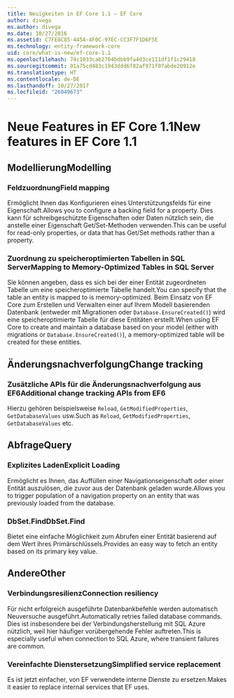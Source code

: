 ```yaml
---
title: Neuigkeiten in EF Core 1.1 – EF Core
author: divega
ms.author: divega
ms.date: 10/27/2016
ms.assetid: C7FE8C85-445A-4F0C-97EC-CC3F7F1D6F5E
ms.technology: entity-framework-core
uid: core/what-is-new/ef-core-1.1
ms.openlocfilehash: 74c1033cab2704bdbb9fa4d3ce111df1f1c29418
ms.sourcegitcommit: 01a75cd483c1943ddd6f82af971f07abde20912e
ms.translationtype: HT
ms.contentlocale: de-DE
ms.lasthandoff: 10/27/2017
ms.locfileid: "26049673"
---
```

# <a name="new-features-in-ef-core-11"></a><span data-ttu-id="bd494-102">Neue Features in EF Core 1.1</span><span class="sxs-lookup"><span data-stu-id="bd494-102">New features in EF Core 1.1</span></span>

## <a name="modelling"></a><span data-ttu-id="bd494-103">Modellierung</span><span class="sxs-lookup"><span data-stu-id="bd494-103">Modelling</span></span>
### <a name="field-mapping"></a><span data-ttu-id="bd494-104">Feldzuordnung</span><span class="sxs-lookup"><span data-stu-id="bd494-104">Field mapping</span></span>
<span data-ttu-id="bd494-105">Ermöglicht Ihnen das Konfigurieren eines Unterstützungsfelds für eine Eigenschaft.</span><span class="sxs-lookup"><span data-stu-id="bd494-105">Allows you to configure a backing field for a property.</span></span> <span data-ttu-id="bd494-106">Dies kann für schreibgeschützte Eigenschaften oder Daten nützlich sein, die anstelle einer Eigenschaft Get/Set-Methoden verwenden.</span><span class="sxs-lookup"><span data-stu-id="bd494-106">This can be useful for read-only properties, or data that has Get/Set methods rather than a property.</span></span>
### <a name="mapping-to-memory-optimized-tables-in-sql-server"></a><span data-ttu-id="bd494-107">Zuordnung zu speicheroptimierten Tabellen in SQL Server</span><span class="sxs-lookup"><span data-stu-id="bd494-107">Mapping to Memory-Optimized Tables in SQL Server</span></span>
<span data-ttu-id="bd494-108">Sie können angeben, dass es sich bei der einer Entität zugeordneten Tabelle um eine speicheroptimierte Tabelle handelt.</span><span class="sxs-lookup"><span data-stu-id="bd494-108">You can specify that the table an entity is mapped to is memory-optimized.</span></span> <span data-ttu-id="bd494-109">Beim Einsatz von EF Core zum Erstellen und Verwalten einer auf Ihrem Modell basierenden Datenbank (entweder mit Migrationen oder `Database.EnsureCreated()`) wird eine speicheroptimierte Tabelle für diese Entitäten erstellt.</span><span class="sxs-lookup"><span data-stu-id="bd494-109">When using EF Core to create and maintain a database based on your model (either with migrations or `Database.EnsureCreated()`), a memory-optimized table will be created for these entities.</span></span>

## <a name="change-tracking"></a><span data-ttu-id="bd494-110">Änderungsnachverfolgung</span><span class="sxs-lookup"><span data-stu-id="bd494-110">Change tracking</span></span>
### <a name="additional-change-tracking-apis-from-ef6"></a><span data-ttu-id="bd494-111">Zusätzliche APIs für die Änderungsnachverfolgung aus EF6</span><span class="sxs-lookup"><span data-stu-id="bd494-111">Additional change tracking APIs from EF6</span></span>
<span data-ttu-id="bd494-112">Hierzu gehören beispielsweise `Reload`, `GetModifiedProperties`, `GetDatabaseValues` usw.</span><span class="sxs-lookup"><span data-stu-id="bd494-112">Such as `Reload`, `GetModifiedProperties`, `GetDatabaseValues` etc.</span></span>

## <a name="query"></a><span data-ttu-id="bd494-113">Abfrage</span><span class="sxs-lookup"><span data-stu-id="bd494-113">Query</span></span>
### <a name="explicit-loading"></a><span data-ttu-id="bd494-114">Explizites Laden</span><span class="sxs-lookup"><span data-stu-id="bd494-114">Explicit Loading</span></span>
<span data-ttu-id="bd494-115">Ermöglicht es Ihnen, das Auffüllen einer Navigationseigenschaft oder einer Entität auszulösen, die zuvor aus der Datenbank geladen wurde.</span><span class="sxs-lookup"><span data-stu-id="bd494-115">Allows you to trigger population of a navigation property on an entity that was previously loaded from the database.</span></span>
### <a name="dbsetfind"></a><span data-ttu-id="bd494-116">DbSet.Find</span><span class="sxs-lookup"><span data-stu-id="bd494-116">DbSet.Find</span></span>
<span data-ttu-id="bd494-117">Bietet eine einfache Möglichkeit zum Abrufen einer Entität basierend auf dem Wert ihres Primärschlüssels.</span><span class="sxs-lookup"><span data-stu-id="bd494-117">Provides an easy way to fetch an entity based on its primary key value.</span></span>

## <a name="other"></a><span data-ttu-id="bd494-118">Andere</span><span class="sxs-lookup"><span data-stu-id="bd494-118">Other</span></span>
### <a name="connection-resiliency"></a><span data-ttu-id="bd494-119">Verbindungsresilienz</span><span class="sxs-lookup"><span data-stu-id="bd494-119">Connection resiliency</span></span>
<span data-ttu-id="bd494-120">Für nicht erfolgreich ausgeführte Datenbankbefehle werden automatisch Neuversuche ausgeführt.</span><span class="sxs-lookup"><span data-stu-id="bd494-120">Automatically retries failed database commands.</span></span> <span data-ttu-id="bd494-121">Dies ist insbesondere bei der Verbindungsherstellung mit SQL Azure nützlich, weil hier häufiger vorübergehende Fehler auftreten.</span><span class="sxs-lookup"><span data-stu-id="bd494-121">This is especially useful when connection to SQL Azure, where transient failures are common.</span></span>
### <a name="simplified-service-replacement"></a><span data-ttu-id="bd494-122">Vereinfachte Dienstersetzung</span><span class="sxs-lookup"><span data-stu-id="bd494-122">Simplified service replacement</span></span>
<span data-ttu-id="bd494-123">Es ist jetzt einfacher, von EF verwendete interne Dienste zu ersetzen.</span><span class="sxs-lookup"><span data-stu-id="bd494-123">Makes it easier to replace internal services that EF uses.</span></span>
